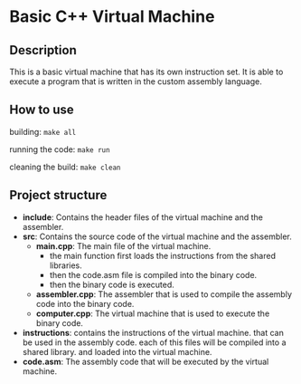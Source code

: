 # Basic C++ Virtual Machine

## Description
This is a basic virtual machine that has its own instruction set. It is able to execute a program that is written in the custom assembly language.

## How to use
building: 
``` make all ```

running the code:
``` make run ```

cleaning the build:
``` make clean ```

## Project structure
- **include**: Contains the header files of the virtual machine and the assembler.
- **src**: Contains the source code of the virtual machine and the assembler.
    - **main.cpp**: The main file of the virtual machine.
        - the main function first loads the instructions from the shared libraries.
        - then the code.asm file is compiled into the binary code.
        - then the binary code is executed.
    - **assembler.cpp**: The assembler that is used to compile the assembly code into the binary code.
    - **computer.cpp**: The virtual machine that is used to execute the binary code.
- **instructions**: contains the instructions of the virtual machine. that can be used in the assembly code. each of this files will be compiled into a shared library. and loaded into the virtual machine.
- **code.asm**: The assembly code that will be executed by the virtual machine.
